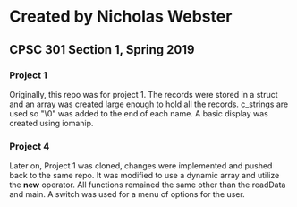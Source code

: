 # Created by Nicholas Webster

## CPSC 301 Section 1, Spring 2019

### Project 1
Originally, this repo was for project 1. The records were stored in a struct and an array was created large enough to hold all the records. c_strings are used so "\0" was added to the end of each name. A basic display was created using iomanip.

### Project 4
Later on, Project 1 was cloned, changes were implemented and pushed back to the same repo. It was modified to use a dynamic array and utilize the **new** operator. All functions remained the same other than the readData and main. A switch was used for a menu of options for the user.
